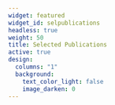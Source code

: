 ```yaml
---
widget: featured
widget_id: selpublications
headless: true
weight: 50
title: Selected Publications
active: true
design:
  columns: "1"
  background:
    text_color_light: false
    image_darken: 0
---
```

